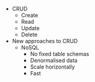 - CRUD
	- Create
	- Read
	- Update
	- Delete
- New approaches to CRUD
	- NoSQL
		- No fixed table schemas
		- Denormalised data
		- Scale horizontally
		- Fast